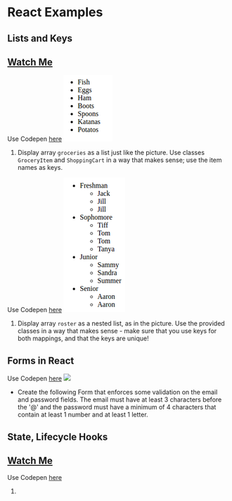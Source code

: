 # React Examples

## Lists and Keys

## [Watch Me]()



Use Codepen [here](https://codepen.io/rick-shar/pen/xdeQxQ)
	![](./img/lists-1.png)

1. Display array ```groceries``` as a list just like the picture. Use classes ```GroceryItem``` and ```ShoppingCart``` in a way that makes sense; use the item names as keys.

Use Codepen [here](https://codepen.io/rick-shar/pen/JNVejw)
	![](./img/lists-2.png)


1. Display array ```roster``` as a nested list, as in the picture. Use the provided classes in a way that makes sense - make sure that you use keys for both mappings, and that the keys are unique!


## Forms in React

Use Codepen [here](https://codepen.io/rick-shar/pen/EmJGvP)
	![](https://cl.ly/2C2r0H2b203U)

- Create the following Form that enforces some validation on the email and password fields. The email must have at least 3 characters before the '@' and the password must have a minimum of 4 characters that contain at least 1 number and at least 1 letter.


## State, Lifecycle Hooks

## [Watch Me]()

Use Codepen [here]()

1. 
